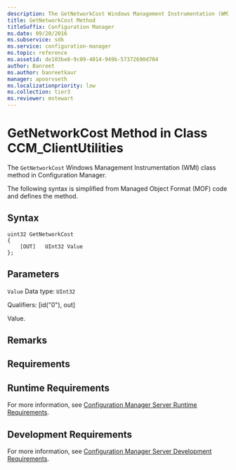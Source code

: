 ```yaml
---
description: The GetNetworkCost Windows Management Instrumentation (WMI) class method in the Configuration Manager.
title: GetNetworkCost Method
titleSuffix: Configuration Manager
ms.date: 09/20/2016
ms.subservice: sdk
ms.service: configuration-manager
ms.topic: reference
ms.assetid: de103be8-9c09-4014-949b-57372690d704
author: Banreet
ms.author: banreetkaur
manager: apoorvseth
ms.localizationpriority: low
ms.collection: tier3
ms.reviewer: mstewart
---
```


# GetNetworkCost Method in Class CCM_ClientUtilities

The `GetNetworkCost` Windows Management Instrumentation (WMI) class method in Configuration Manager.

 The following syntax is simplified from Managed Object Format (MOF) code and defines the method.

## Syntax

```
uint32 GetNetworkCost
{
    [OUT]   UInt32 Value
};
```

## Parameters
 `Value`
 Data type: `UInt32`

 Qualifiers: [id("0"), out]

 Value.

## Remarks

## Requirements

## Runtime Requirements
 For more information, see [Configuration Manager Server Runtime Requirements](../../../../../develop/core/reqs/server-runtime-requirements.md).

## Development Requirements
 For more information, see [Configuration Manager Server Development Requirements](../../../../../develop/core/reqs/server-development-requirements.md).
